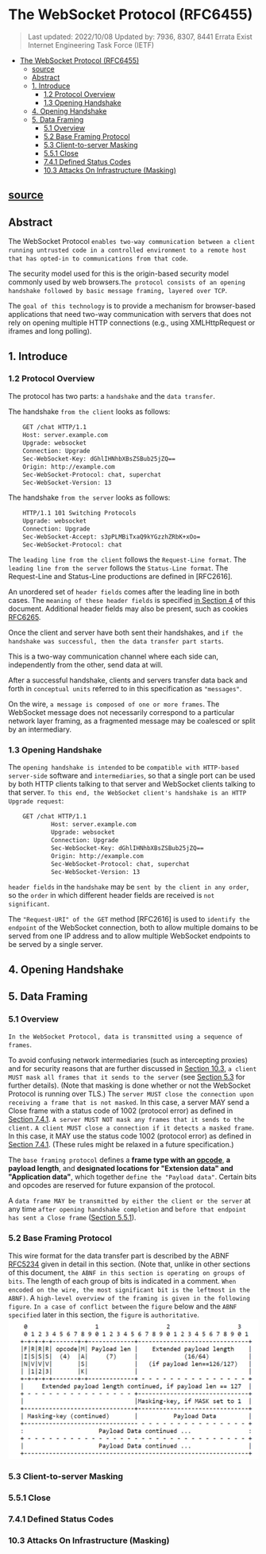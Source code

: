 # The WebSocket Protocol (RFC6455)

> Last updated: 2022/10/08
> Updated by: 7936, 8307, 8441                                Errata Exist
> Internet Engineering Task Force (IETF)

- [The WebSocket Protocol (RFC6455)](#the-websocket-protocol-rfc6455)
  - [source](#source)
  - [Abstract](#abstract)
  - [1. Introduce](#1-introduce)
    - [1.2 Protocol Overview](#12-protocol-overview)
    - [1.3 Opening Handshake](#13-opening-handshake)
  - [4. Opening Handshake](#4-opening-handshake)
  - [5. Data Framing](#5-data-framing)
    - [5.1 Overview](#51-overview)
    - [5.2 Base Framing Protocol](#52-base-framing-protocol)
    - [5.3 Client-to-server Masking](#53-client-to-server-masking)
    - [5.5.1 Close](#551-close)
    - [7.4.1 Defined Status Codes](#741-defined-status-codes)
    - [10.3 Attacks On Infrastructure (Masking)](#103-attacks-on-infrastructure-masking)

## [source](https://www.rfc-editor.org/rfc/rfc6455.html#section-1.3)

## Abstract

The WebSocket Protocol `enables two-way communication between a client
running untrusted code in a controlled environment to a remote host
that has opted-in to communications from that code`.

The security model used for this is the origin-based security model commonly used by web browsers.`The protocol consists of an opening handshake followed by basic message framing, layered over TCP`.

The `goal of this technology` is to provide a mechanism for browser-based applications that need two-way communication with servers that does not rely on opening multiple HTTP connections (e.g., using XMLHttpRequest or iframes and long polling).

## 1. Introduce

### 1.2 Protocol Overview

The protocol has two parts: a `handshake` and the `data transfer`.

The handshake `from the client` looks as follows:

        GET /chat HTTP/1.1
        Host: server.example.com
        Upgrade: websocket
        Connection: Upgrade
        Sec-WebSocket-Key: dGhlIHNhbXBsZSBub25jZQ==
        Origin: http://example.com
        Sec-WebSocket-Protocol: chat, superchat
        Sec-WebSocket-Version: 13

   The handshake `from the server` looks as follows:

        HTTP/1.1 101 Switching Protocols
        Upgrade: websocket
        Connection: Upgrade
        Sec-WebSocket-Accept: s3pPLMBiTxaQ9kYGzzhZRbK+xOo=
        Sec-WebSocket-Protocol: chat

The `leading line from the client` follows the `Request-Line format`. The `leading line from the server` follows the `Status-Line format`.  The Request-Line and Status-Line productions are defined in [RFC2616].

An unordered set of `header fields` comes after the leading line in both cases.  The `meaning of these header fields` is specified [in Section 4](#4-opening-handshake) of this document.  Additional header fields may also be present, such as cookies [RFC6265](RFC6265.md).

Once the client and server have both sent their handshakes, and `if
the handshake was successful, then the data transfer part starts`.

This is a two-way communication channel where each side can, independently from the other, send data at will.

After a successful handshake, clients and servers transfer data back and forth in `conceptual units` referred to in this specification as `"messages"`.

On the wire, `a message is composed of one or more frames`. The WebSocket message does not necessarily correspond to a particular network layer framing, as a fragmented message may be coalesced or split by an intermediary.

### 1.3 Opening Handshake

The `opening handshake is intended` to be `compatible with HTTP-based
server-side` software and `intermediaries`, so that a single port can be used by both HTTP clients talking to that server and WebSocket clients talking to that server.  `To this end, the WebSocket client's handshake is an HTTP Upgrade request`:

        GET /chat HTTP/1.1
                Host: server.example.com
                Upgrade: websocket
                Connection: Upgrade
                Sec-WebSocket-Key: dGhlIHNhbXBsZSBub25jZQ==
                Origin: http://example.com
                Sec-WebSocket-Protocol: chat, superchat
                Sec-WebSocket-Version: 13

`header fields` in the `handshake` may be `sent by the client in any order`, so the `order` in which different header fields are received is `not significant`.

The `"Request-URI" of the GET` method [RFC2616] is used to `identify the endpoint` of the WebSocket connection, both to allow multiple domains to be served from one IP address and to allow multiple WebSocket endpoints to be served by a single server.

## 4. Opening Handshake

## 5. Data Framing

### 5.1 Overview

`In the WebSocket Protocol, data is transmitted using a sequence of
frames`.

To avoid confusing network intermediaries (such as intercepting proxies) and for security reasons that are further discussed in [Section 10.3](#103-attacks-on-infrastructure-masking), `a client MUST mask all frames that it sends to the server` (see [Section 5.3](#53-client-to-server-masking) for further details). (Note that masking is done whether or not the WebSocket Protocol is running over TLS.) The `server MUST close the connection upon receiving a frame that is not masked`. In this case, a server MAY send a Close frame with a status code of 1002 (protocol error) as defined in [Section 7.4.1](#741-defined-status-codes). `A server MUST NOT mask any frames that it sends to the client.` `A client MUST close a connection if it detects a masked frame`. In this case, it MAY use the status code 1002 (protocol error) as defined in [Section 7.4.1](#741-defined-status-codes). (These rules might be relaxed in a future specification.)

The `base framing protocol` defines a **frame type with an [opcode](https://en.wikipedia.org/wiki/Opcode)**, **a payload length**, and **designated locations for "Extension data" and "Application data"**, which together `define the "Payload data"`. Certain bits and opcodes are reserved for future expansion of the protocol.

A `data frame MAY be transmitted by either the client or the server` at any time `after opening handshake completion` and `before that endpoint has sent a Close frame` ([Section 5.5.1](#551-close)).

### 5.2 Base Framing Protocol

This wire format for the data transfer part is described by the ABNF [RFC5234](RFC5234.md) given in detail in this section. (Note that, unlike in other sections of this document, `the ABNF in this section is operating on groups of bits`. The length of each group of bits is indicated in a comment.  `When encoded on the wire, the most significant bit is the leftmost in the ABNF)`. A `high-level overview of the framing is given in the following figure`.  `In a case of conflict between` the `figure` below and the `ABNF specified` later in this section, the `figure` is `authoritative`.
![frame_protocol_overview](frame_protocol_overview.drawio.svg)

### 5.3 Client-to-server Masking

### 5.5.1 Close

### 7.4.1 Defined Status Codes

### 10.3 Attacks On Infrastructure (Masking)
